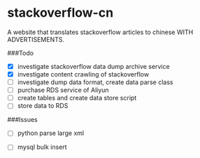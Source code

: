 # stackoverflow-cn
A website that translates stackoverflow articles to chinese WITH ADVERTISEMENTS.

###Todo
- [x] investigate stackoverflow data dump archive service
- [x] investigate content crawling of stackoverflow
- [ ] investigate dump data format, create data parse class
- [ ] purchase RDS service of Aliyun
- [ ] create tables and create data store script
- [ ] store data to RDS 

###Issues
- [ ] python parse large xml
- [ ] mysql bulk insert

